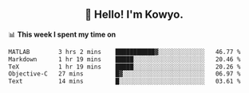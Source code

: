 <h2 align="center">👋 Hello! I'm Kowyo.</h2>

📊 **This week I spent my time on**
<!--START_SECTION:waka-->

```txt
MATLAB        3 hrs 2 mins    ███████████▓░░░░░░░░░░░░░   46.77 %
Markdown      1 hr 19 mins    █████░░░░░░░░░░░░░░░░░░░░   20.46 %
TeX           1 hr 19 mins    █████░░░░░░░░░░░░░░░░░░░░   20.26 %
Objective-C   27 mins         █▓░░░░░░░░░░░░░░░░░░░░░░░   06.97 %
Text          14 mins         █░░░░░░░░░░░░░░░░░░░░░░░░   03.61 %
```

<!--END_SECTION:waka-->


